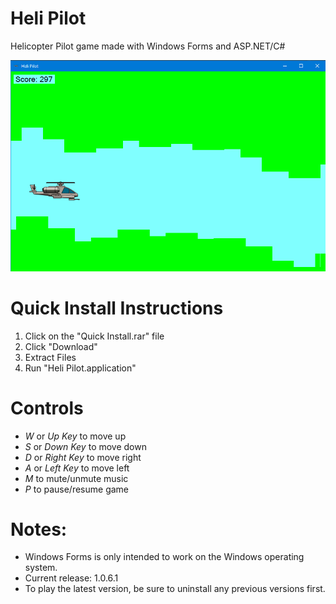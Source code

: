 # Heli Pilot
Helicopter Pilot game made with Windows Forms and ASP.NET/C#
 
<img src="/Heli Pilot/Resources/Demo.png">

# Quick Install Instructions

1. Click on the "Quick Install.rar" file
2. Click "Download"
3. Extract Files
4. Run "Heli Pilot.application"

# Controls
- _W_ or _Up Key_ to move up
- _S_ or _Down Key_ to move down
- _D_ or _Right Key_ to move right
- _A_ or _Left Key_ to move left
- _M_ to mute/unmute music
- _P_ to pause/resume game

# Notes:
- Windows Forms is only intended to work on the Windows operating system.
- Current release: 1.0.6.1
- To play the latest version, be sure to uninstall any previous versions first.